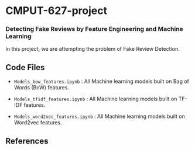 # CMPUT-627-project

### Detecting Fake Reviews by Feature Engineering and Machine Learning


In this project, we are attempting the problem of Fake Review Detection.

## Code Files

* `Models_bow_features.ipynb` : All Machine learning models built on Bag of Words (BoW) features.

* `Models_tfidf_features.ipynb` : All Machine learning models built on TF-IDF features.

* `Models_word2vec_features.ipynb` : All Machine learning models built on Word2vec features.


## References

